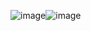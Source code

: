 ![image](https://github.com/user-attachments/assets/6389651b-e46d-441f-9dd4-4ab36531bdf4)![image](https://github.com/user-attachments/assets/efc2f5db-126c-47ca-bdfd-6fedb9b3628d)
